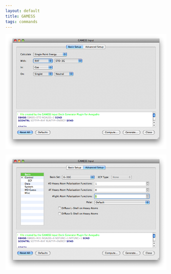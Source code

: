 ```yaml
---
layout: default
title: GAMESS
tags: commands
---
```




![](GAMESSBasic.png "GAMESSBasic.png")

![](GAMESSAdvanced.png "GAMESSAdvanced.png")



